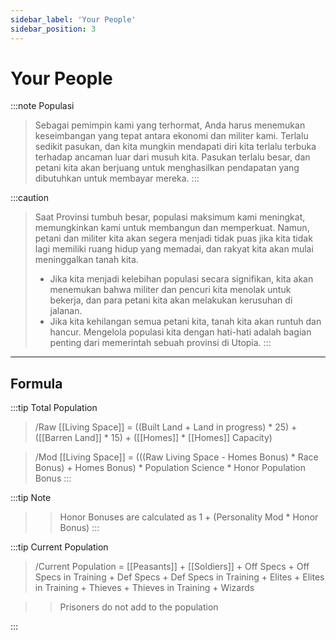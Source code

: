 ```yaml
---
sidebar_label: 'Your People'
sidebar_position: 3
---
```


# Your People

:::note Populasi
>Sebagai pemimpin kami yang terhormat,  Anda harus  menemukan keseimbangan yang tepat antara ekonomi dan militer kami. Terlalu sedikit pasukan, dan kita mungkin mendapati diri kita terlalu terbuka terhadap ancaman luar dari musuh kita. Pasukan terlalu besar, dan petani kita akan berjuang untuk menghasilkan pendapatan yang dibutuhkan untuk membayar mereka.
:::

:::caution
>Saat Provinsi tumbuh besar, populasi maksimum kami meningkat, memungkinkan kami untuk membangun dan memperkuat. Namun, petani dan militer kita akan segera menjadi tidak puas jika kita tidak lagi memiliki ruang hidup yang memadai, dan rakyat kita akan mulai meninggalkan tanah kita. 
>- Jika kita menjadi kelebihan populasi secara signifikan, kita akan menemukan bahwa militer dan pencuri kita menolak untuk bekerja, dan para petani kita akan melakukan kerusuhan di jalanan. 
>- Jika kita kehilangan semua petani kita, tanah kita akan runtuh dan hancur. Mengelola populasi kita dengan hati-hati adalah bagian penting dari memerintah sebuah provinsi di Utopia.
:::

---
## Formula

:::tip Total Population
>/Raw [[Living Space]] = ((Built Land + Land in progress) * 25) + ([[Barren Land]] * 15) + ([[Homes]] * [[Homes]] Capacity) 

>/Mod [[Living Space]] = (((Raw Living Space - Homes Bonus) * Race Bonus) + Homes Bonus) * Population Science * Honor Population Bonus
:::

:::tip Note
>> Honor Bonuses are calculated as 1 + (Personality Mod * Honor Bonus)
:::

:::tip Current Population
>/Current Population = [[Peasants]] + [[Soldiers]] + Off Specs + Off Specs in Training + Def Specs + Def Specs in Training + Elites + Elites in Training + Thieves + Thieves in Training + Wizards

>>Prisoners do not add to the population

:::